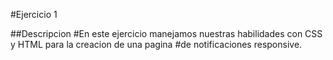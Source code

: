 #Ejercicio 1

##Descripcion
#En este ejercicio manejamos nuestras habilidades con CSS y HTML para la creacion de una pagina
#de notificaciones responsive.

